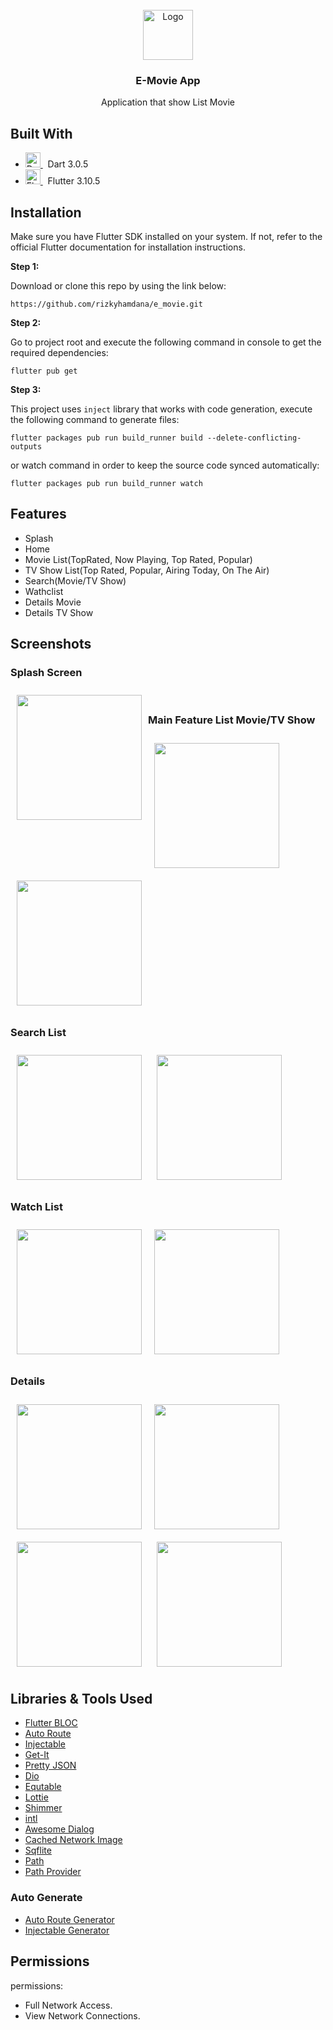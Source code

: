 <!-- PROJECT LOGO -->
<br />
<div align="center">
    <img src="/readme/app_icon.png" alt="Logo" width="80">
  <h3 align="center">E-Movie App</h3>

  <p align="center">
    Application that show List Movie
  </p>
</div>

##

## Built With

* <a href="https://dart.dev/">
    <img src="https://www.vectorlogo.zone/logos/dartlang/dartlang-icon.svg" alt="Dart" width="24"> 
  </a>  
   &nbsp;&nbsp;Dart 3.0.5
  


* <a href="https://flutter.dev/">
    <img src="https://www.vectorlogo.zone/logos/flutterio/flutterio-icon.svg" alt="Flutter" width="24"> 
  </a>
   &nbsp;&nbsp;Flutter 3.10.5



## Installation

Make sure you have Flutter SDK installed on your system. If not, refer to the official Flutter documentation for installation instructions.

**Step 1:**

Download or clone this repo by using the link below:

```
https://github.com/rizkyhamdana/e_movie.git
```

**Step 2:**

Go to project root and execute the following command in console to get the required dependencies: 

```
flutter pub get 
```

**Step 3:**

This project uses `inject` library that works with code generation, execute the following command to generate files:

```
flutter packages pub run build_runner build --delete-conflicting-outputs
```

or watch command in order to keep the source code synced automatically:

```
flutter packages pub run build_runner watch
```

## Features

* Splash
* Home
* Movie List(TopRated, Now Playing, Top Rated, Popular)
* TV Show List(Top Rated, Popular, Airing Today, On The Air)
* Search(Movie/TV Show)
* Wathclist
* Details Movie
* Details TV Show
  
## Screenshots


### Splash Screen
[<img src="/readme/ss1.png" align="left"
width="200"
    hspace="10" vspace="10">](/readme/ss1.png)
 <br />
### Main Feature List Movie/TV Show
[<img src="/readme/ss2.png" align="Left"
width="200"
    hspace="10" vspace="10">](/readme/ss2.png)
[<img src="/readme/ss3.png" align="center"
width="200"
    hspace="10" vspace="10">](/readme/ss3.png)

### Search List
[<img src="/readme/ss4.png" align="center"
width="200"
    hspace="10" vspace="10">](/readme/ss4.png)
[<img src="/readme/ss5.png" align="center"
width="200"
    hspace="10" vspace="10">](/readme/ss5.png)

### Watch List
[<img src="/readme/ss6.png" align="left"
width="200"
    hspace="10" vspace="10">](/readme/ss6.png)
[<img src="/readme/ss7.png" align="center"
width="200"
    hspace="10" vspace="10">](/readme/ss7.png)
### Details
[<img src="/readme/ss8.png" align="left"
width="200"
    hspace="10" vspace="10">](/readme/ss8.png)
[<img src="/readme/ss9.png" align="center"
width="200"
    hspace="10" vspace="10">](/readme/ss9.png)
[<img src="/readme/ss10.png" align="center"
width="200"
    hspace="10" vspace="10">](/readme/ss10.png)
[<img src="/readme/ss11.png" align="center"
width="200"
    hspace="10" vspace="10">](/readme/ss11.png)

## Libraries & Tools Used

* [Flutter BLOC](https://pub.dev/packages/flutter_bloc)
* [Auto Route](https://pub.dev/packages/auto_route)
* [Injectable](https://pub.dev/packages/injectable)
* [Get-It](https://pub.dev/packages/get_it)
* [Pretty JSON](https://pub.dev/packages/pretty_json)
* [Dio](https://pub.dev/packages/dio)
* [Equtable](https://pub.dev/packages/equatable)
* [Lottie](https://pub.dev/packages/lottie)
* [Shimmer](https://pub.dev/packages/shimmer)
* [intl](https://pub.dev/packages/intl)
* [Awesome Dialog](https://pub.dev/packages/awesome_dialog)
* [Cached Network Image](https://pub.dev/packages/cached_network_image)
* [Sqflite](https://pub.dev/packages/sqflite)
* [Path](https://pub.dev/packages/path)
* [Path Provider](https://pub.dev/packages/path_provider)
### Auto Generate
* [Auto Route Generator](https://pub.dev/packages/auto_route_generator)
* [Injectable Generator](https://pub.dev/packages/injectable_generator)


## Permissions

permissions:
- Full Network Access.
- View Network Connections.